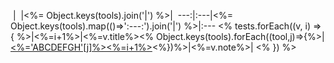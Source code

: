  &nbsp;| &nbsp;|<%= Object.keys(tools).join('|') %>|&nbsp;
---:|:---|<%= Object.keys(tools).map(()=>':---:').join('|') %>|:---
<% tests.forEach((v, i) => { %>|<%=i+1%>|<%=v.title%><% Object.keys(tools).forEach((tool,j)=>{%>|[<%='ABCDEFGH'[j]%><%=i+1%>](<%=tools[tool]+v.url%>)<%})%>|<%=v.note%>|
<% }) %>
